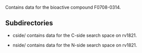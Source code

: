 Contains data for the bioactive compound F0708-0314.

## Subdirectories

- cside/ contains data for the C-side search space on rv1821.

- nside/ contains data for the N-side search space on rv1821.

